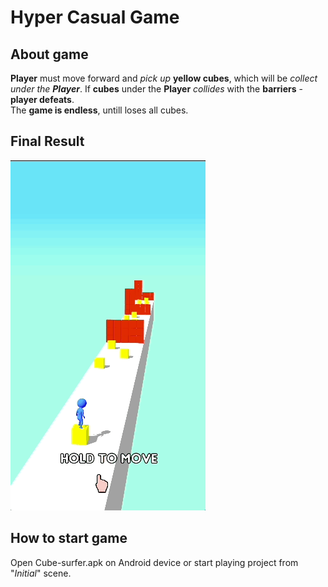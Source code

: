 # Hyper Casual Game

## About game
**Player** must move forward and *pick up* **yellow cubes**, which will be *collect under the **Player***.
If **cubes** under the **Player** *collides* with the **barriers** - **player defeats**.
<br>The **game is endless**, untill loses all cubes.

## Final Result
<img src = "gameplay.gif"> </img>

## How to start game
Open Cube-surfer.apk on Android device or start playing project from "*Initial*" scene.

